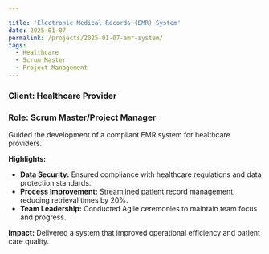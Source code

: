```yaml
---

title: 'Electronic Medical Records (EMR) System'
date: 2025-01-07
permalink: /projects/2025-01-07-emr-system/
tags:
  - Healthcare
  - Scrum Master
  - Project Management
---
```

### Client: Healthcare Provider
### Role: Scrum Master/Project Manager

Guided the development of a compliant EMR system for healthcare providers.

**Highlights:**
- **Data Security:** Ensured compliance with healthcare regulations and data protection standards.
- **Process Improvement:** Streamlined patient record management, reducing retrieval times by 20%.
- **Team Leadership:** Conducted Agile ceremonies to maintain team focus and progress.

**Impact:**
Delivered a system that improved operational efficiency and patient care quality.
